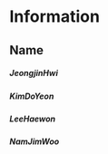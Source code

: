 Information
===========
Name
----
##### JeongjinHwi
##### KimDoYeon
##### LeeHaewon
##### NamJimWoo
